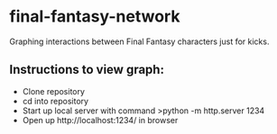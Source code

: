 # final-fantasy-network
Graphing interactions between Final Fantasy characters just for kicks.

## Instructions to view graph:
- Clone repository
- cd into repository
- Start up local server with command >python -m http.server 1234
- Open up http://localhost:1234/ in browser
